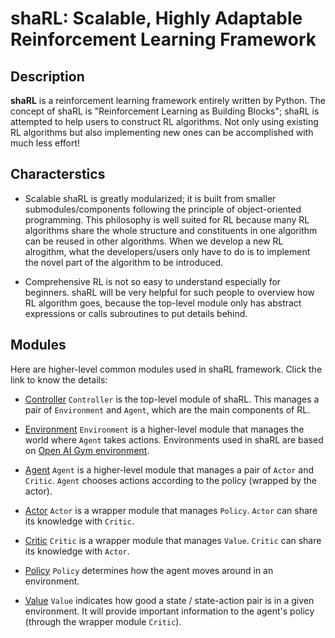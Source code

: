 # shaRL: Scalable, Highly Adaptable Reinforcement Learning Framework

## Description

**shaRL** is a reinforcement learning framework entirely written by Python. The concept of shaRL is "Reinforcement Learning as Building Blocks"; shaRL is attempted to help users to construct RL algorithms. Not only using existing RL algorithms but also implementing new ones can be accomplished with much less effort!

## Characterstics

- Scalable
shaRL is greatly modularized; it is built from smaller submodules/components following the principle of object-oriented programming. This philosophy is well suited for RL because many RL algorithms share the whole structure and constituents in one algorithm can be reused in other algorithms. When we develop a new RL alrogithm, what the developers/users only have to do is to implement the novel part of the algorithm to be introduced.

- Comprehensive
RL is not so easy to understand especially for beginners. shaRL will be very helpful for such people to overview how RL algorithm goes, because the top-level module only has abstract expressions or calls subroutines to put details behind.

## Modules
Here are higher-level common modules used in shaRL framework. Click the link to know the details:

- [Controller](https://github.com/Sharkkii/shaRL/tree/develop/src/controller)
`Controller` is the top-level module of shaRL. This manages a pair of `Environment` and `Agent`, which are the main components of RL.

- [Environment](https://github.com/Sharkkii/shaRL/tree/develop/src/environment)
`Environment` is a higher-level module that manages the world where `Agent` takes actions. Environments used in shaRL are based on [Open AI Gym environment](https://gym.openai.com/envs/#classic_control).

- [Agent](https://github.com/Sharkkii/shaRL/tree/develop/src/agent)
`Agent` is a higher-level module that manages a pair of `Actor` and `Critic`. `Agent` chooses actions according to the policy (wrapped by the actor).

- [Actor](https://github.com/Sharkkii/shaRL/tree/develop/src/actor)
`Actor` is a wrapper module that manages `Policy`. `Actor` can share its knowledge with `Critic`.

- [Critic](https://github.com/Sharkkii/shaRL/tree/develop/src/critic)
`Critic` is a wrapper module that manages `Value`. `Critic` can share its knowledge with `Actor`.

- [Policy](https://github.com/Sharkkii/shaRL/tree/develop/src/policy)
`Policy` determines how the agent moves around in an environment.

- [Value](https://github.com/Sharkkii/shaRL/tree/develop/src/value)
`Value` indicates how good a state / state-action pair is in a given environment. It will provide important information to the agent's policy (through the wrapper module `Critic`).



